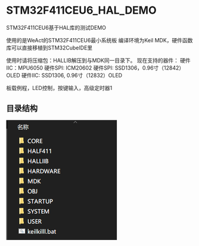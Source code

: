 # STM32F411CEU6_HAL_DEMO
STM32F411CEU6基于HAL库的测试DEMO

使用的是WeAct的STM32F411CEU6最小系统板
编译环境为Keil MDK，硬件函数库可以直接移植到STM32CubeIDE里

使用时请将压缩包：HALLIB解压到与MDK同一目录下。
现在支持的器件：
硬件IIC：MPU6050
硬件SPI: ICM20602
硬件SPI: SSD1306，0.96寸（12842）OLED
硬件IIC: SSD1306, 0.96寸（12832）OLED

板载例程，LED控制，按键输入，高级定时器1


## 目录结构  

![](https://github.com/HYMANKAI/STM32F411CEU6_HAL_DEMO/blob/main/%E7%9B%AE%E5%BD%95%E7%BB%93%E6%9E%84.png)
